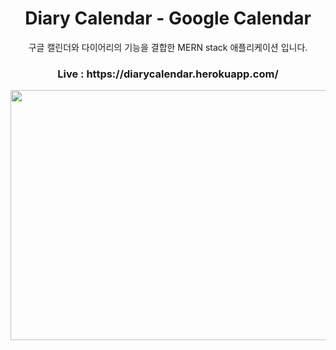 

<h1 align="center"> Diary Calendar - Google Calendar </h1> 

<p align="center">구글 캘린더와 다이어리의 기능을 결합한 MERN stack 애플리케이션 입니다.</p>

<h3 align="center"> Live : https://diarycalendar.herokuapp.com/ </h3> 

<img src="https://user-images.githubusercontent.com/39877325/104343670-8fdf2a80-553f-11eb-99b2-5f7e2d13a9bb.png" width="800" height="400"></img>


